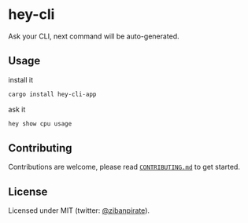 # hey-cli

Ask your CLI, next command will be auto-generated.

## Usage

install it

```sh
cargo install hey-cli-app
```

ask it

```sh
hey show cpu usage
```

## Contributing

Contributions are welcome, please read [`CONTRIBUTING.md`](https://github.com/ZibanPirate/hey-cli/blob/main/CONTRIBUTING.md) to get started.

## License

Licensed under MIT (twitter: [@zibanpirate](https://twitter.com/zibanpirate)).

